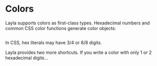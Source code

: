 # Colors

Layla supports colors as first-class types. Hexadecimal numbers and common CSS color functions generate color objects:

~~~~ lay-todo
~~~~

In CSS, hex literals may have 3/4 or 6/8 digits.

Layla provides two more shortcuts. If you write a color with only 1 or 2 hexadecimal digits...
